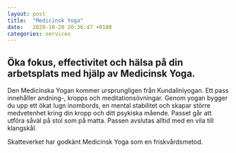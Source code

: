 ```yaml
---
layout: post
title:  "Medicinsk Yoga"
date:   2020-10-20 20:36:47 +0100
categories: services
---
```


## Öka fokus, effectivitet och hälsa på din arbetsplats med hjälp av Medicinsk Yoga.
<!--more-->

Den Medicinska Yogan kommer ursprungligen från Kundaliniyogan. Ett pass innehåller andning-, kropps och meditationsövningar. Genom yogan bygger du upp ett ökat lugn inombords, en mental stabilitet och skapar större medvetenhet kring din kropp och ditt psykiska mående. Passet går att utföra såväl på stol som på matta. Passen avslutas alltid med en vila till klangskål.

Skatteverket har godkänt Medicinsk Yoga som en friskvårdsmetod.
